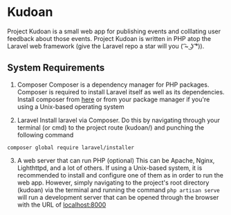 # Kudoan

Project Kudoan is a small web app for publishing events and colllating user feedback about those events. Project Kudoan
is written in PHP atop the Laravel web framework (give the Laravel repo a star will you ( ͡~ ͜ʖ ͡°)).

## System Requirements
1. Composer
Composer is a dependency manager for PHP packages. Composer is required to install Laravel itself as well as its dependencies. 
Install composer from [here](https://getcomposer.org) or from your package manager if you're using a Unix-based operating 
system

2. Laravel
Install laravel via Composer. Do this by navigating through your terminal (or cmd) to the project route (kudoan/) and punching
the following command

`composer global require laravel/installer`

3. A web server that can run PHP (optional)
This can be Apache, Nginx, Lighthttpd, and a lot of others. If using a Unix-based system, it is recommended to install and configure
one of them as in order to run the web app. However, simply navigating to the project's root directory (kudoan) via the terminal
and running the command `php artisan serve` will run a development server that can be opened through the browser with the 
URL of [localhost:8000](http://localhost:8000)
